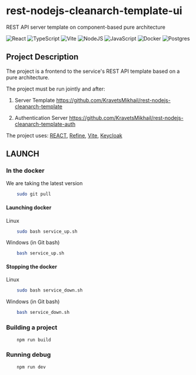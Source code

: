 # rest-nodejs-cleanarch-template-ui

REST API server template on component-based pure architecture

![React](https://img.shields.io/badge/react-%2320232a.svg?style=for-the-badge&logo=react&logoColor=%2361DAFB) ![TypeScript](https://img.shields.io/badge/typescript-%23007ACC.svg?style=for-the-badge&logo=typescript&logoColor=white) ![Vite](https://img.shields.io/badge/vite-%23646CFF.svg?style=for-the-badge&logo=vite&logoColor=white) ![NodeJS](https://img.shields.io/badge/node.js-6DA55F?style=for-the-badge&logo=node.js&logoColor=white) ![JavaScript](https://img.shields.io/badge/javascript-%23323330.svg?style=for-the-badge&logo=javascript&logoColor=%23F7DF1E) ![Docker](https://img.shields.io/badge/docker-%230db7ed.svg?style=for-the-badge&logo=docker&logoColor=white) ![Postgres](https://img.shields.io/badge/postgres-%23316192.svg?style=for-the-badge&logo=postgresql&logoColor=white)

## Project Description

The project is a frontend to the service's REST API template based on a pure architecture.

The project must be run jointly and after:

1. Server Template https://github.com/KravetsMikhail/rest-nodejs-cleanarch-template

2. Authentication Server https://github.com/KravetsMikhail/rest-nodejs-cleanarch-template-auth

The project uses: [REACT](https://github.com/facebook/react ), [Refine](https://github.com/refinedev/refine ), [Vite](https://github.com/vitejs/vite ), [Keycloak](https://github.com/keycloak/keycloak )

## LAUNCH

### In the docker

We are taking the latest version

```bash
    sudo git pull
```

#### Launching docker

Linux

```bash
    sudo bash service_up.sh
```

Windows (in Git bash)

```bash
    bash service_up.sh
```

#### Stopping the docker

Linux

```bash
    sudo bash service_down.sh
```

Windows (in Git bash)

```bash
    bash service_down.sh
```

### Building a project

```bash
    npm run build
```

### Running debug

```bash
    npm run dev
```